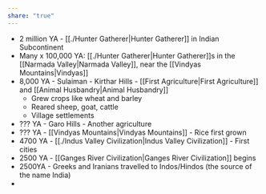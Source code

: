 ```yaml
---
share: "true"
---
```



- 2 million YA - [[./Hunter Gatherer|Hunter Gatherer]] in Indian Subcontinent
- Many x 100,000 YA: [[./Hunter Gatherer|Hunter Gatherer]]s in the [[Narmada Valley|Narmada Valley]], near the [[Vindyas Mountains|Vindyas]]
- 8,000 YA - Sulaiman - Kirthar Hills - [[First Agriculture|First Agriculture]] and [[Animal Husbandry|Animal Husbandry]] 
	- Grew crops like wheat and barley
	- Reared sheep, goat, cattle
	- Village settlements
- ??? YA - Garo Hills - Another agriculture
- ??? YA - [[Vindyas Mountains|Vindyas Mountains]] - Rice first grown 
- 4700 YA - [[./Indus Valley Civilization|Indus Valley Civilization]] - First cities
- 2500 YA - [[Ganges River Civilization|Ganges River Civilization]] begins
- 2500YA - Greeks and Iranians travelled to Indos/Hindos (the source of the name India)
- 